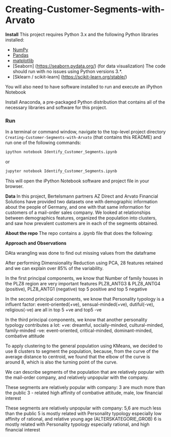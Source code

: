# Creating-Customer-Segments-with-Arvato

**Install**
This project requires Python 3.x and the following Python libraries installed:

- [NumPy](http://www.numpy.org/)
- [Pandas](http://pandas.pydata.org)
- [matplotlib](http://matplotlib.org/)
- [Seaborn] (https://seaborn.pydata.org/) (for data visualization) The code should run with no issues using Python versions 3.*.
- [Sklearn / scikit-learn] (https://scikit-learn.org/stable/) 

You will also need to have software installed to run and execute an iPython Notebook

Install Anaconda, a pre-packaged Python distribution that contains all of the necessary libraries and software for this project.

### Run

In a terminal or command window, navigate to the top-level project directory `Creating-Customer-Segments-with-Arvato` (that contains this README) and run one of the following commands:

```bash
ipython notebook Identify_Customer_Segments.ipynb
```  
or
```bash
jupyter notebook Identify_Customer_Segments.ipynb
```

This will open the iPython Notebook software and project file in your browser.

**Data** 
In this project, Bertelsmann partners AZ Direct and Arvato Financial Solutions have provided two datasets one with demographic information about the people of Germany, and one with that same information for customers of a mail-order sales company. We looked at relationships between demographics features, organized the population into clusters, and saw how prevalent customers are in each of the segments obtained.

**About the repo**
The repo contains a .ipynb file that does the following:

**Approach and Observations**

DAta wrangling was done to find out missing values from the dataframe 

After performing Dimensionality Reduction using PCA, 28 features retained and we can explain over 85% of the variability.

In the first principal components, we know that Number of family houses in the PLZ8 region are very important features PLZ8_ANTG3 & PLZ8_ANTG4 (positive), PLZ8_ANTG1 (negative) top 5 positive and top 5 negative

In the second principal components, we know that Personality typology is a influent factor: event-oriented(+ve), sensual-minded(+ve), dutiful(-ve), religious(-ve) are all in top 5 +ve and top5 -ve

In the third principal components, we know that another personality typology contributes a lot: +ve: dreamful, socially-minded, cultural-minded, family-minded -ve: event-oriented, critical-minded, dominant-minded, combative attitude

To apply clustering to the general population using KMeans, we decided to use 8 clusters to segment the population, because, from the curve of the average distance to centroid, we found that the elbow of the curve is around 8, which is also the turning point of the curve.

We can describe segments of the population that are relatively popular with the mail-order company, and relatively unpopular with the company.

These segments are relatively popular with company: 3 are much more than the public 3 - related high affinity of combative attitude, male, low financial interest

These segments are relatively unpopular with company: 5,6 are much less than the public 5 is mostly related with Personality typology especially low affinity of rational, and relative young age (ALTERSKATEGORIE_GROB) 6 is mostly related with Personality typology especially rational, and high financial interest
